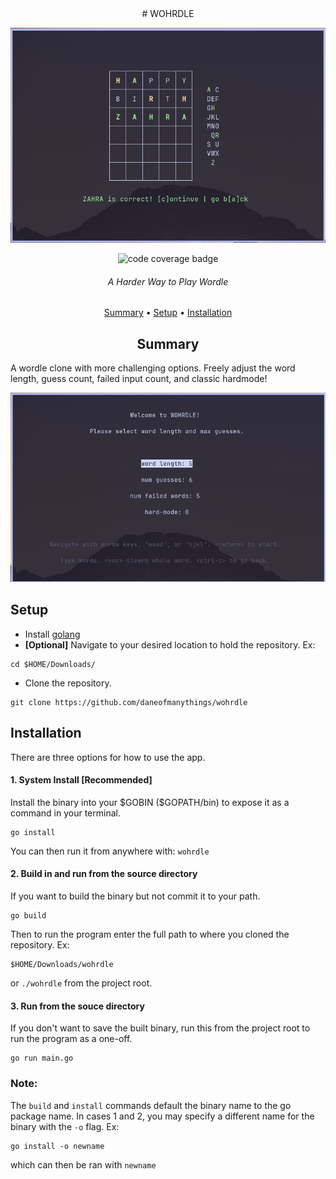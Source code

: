 <div align="center">
# WOHRDLE

![screenshot](/static/bday_image.png)

![code coverage badge](https://github.com/daneofmanythings/wohrdle/actions/workflows/ci.yml/badge.svg)

###### A Harder Way to Play Wordle

[Summary](#summary)
•
[Setup](#setup)
•
[Installation](#installation)

## Summary
</div>
A wordle clone with more challenging options. Freely adjust the word length, guess count, failed
input count, and classic hardmode!

![screenshot](/static/settings_image.png)

## Setup
- Install [golang](https://go.dev/doc/install)
- **[Optional]** Navigate to your desired location to hold the repository. Ex:
```
cd $HOME/Downloads/
```
- Clone the repository.
```
git clone https://github.com/daneofmanythings/wohrdle
```


## Installation
There are three options for how to use the app.
#### 1. System Install **\[Recommended\]** 

Install the binary into your \$GOBIN (\$GOPATH/bin) to expose it as a command in your terminal.
```
go install
```
You can then run it from anywhere with: ` wohrdle `

#### 2. Build in and run from the source directory

If you want to build the binary but not commit it to your path.
```
go build
```
Then to run the program enter the full path to where you cloned the repository. Ex:
```
$HOME/Downloads/wohrdle
```
or `./wohrdle` from the project root.

#### 3. Run from the souce directory

If you don't want to save the built binary, run this from the project root
to run the program as a one-off.
```
go run main.go
```

### Note:
The `build` and `install` commands default the binary name to the go package name.
In cases 1 and 2, you may specify a different name for the binary with the `-o` flag. 
Ex:
```
go install -o newname 
```

which can then be ran with `newname`
